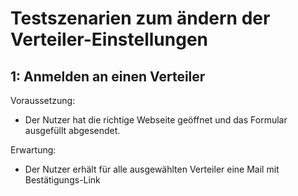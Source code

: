 # Testszenarien zum ändern der Verteiler-Einstellungen

## 1: Anmelden an einen Verteiler

Voraussetzung:

- Der Nutzer hat die richtige Webseite geöffnet und das Formular ausgefüllt abgesendet.

Erwartung:

- Der Nutzer erhält für alle ausgewählten Verteiler eine Mail mit Bestätigungs-Link
